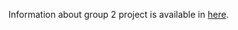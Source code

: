 Information about group 2 project is available in [here](https://rameshbalan.github.io/bioinfo/group2/).
